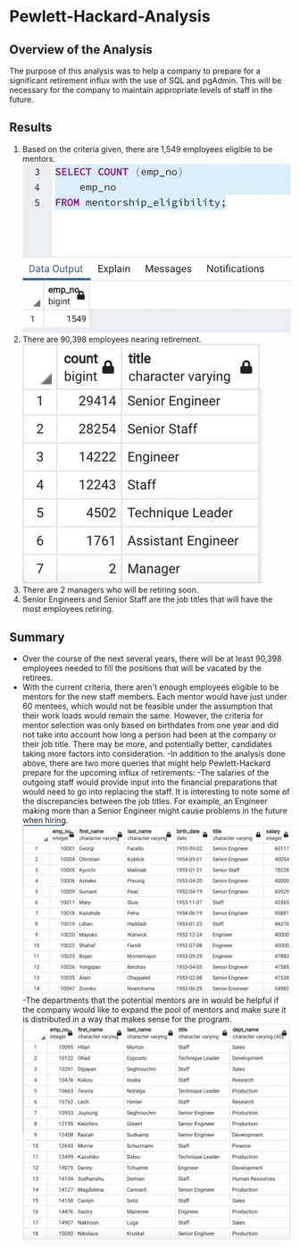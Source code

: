 # Pewlett-Hackard-Analysis

## Overview of the Analysis

The purpose of this analysis was to help a company to prepare for a significant retirement influx with the use of SQL and pgAdmin. This will be necessary for the company to maintain appropriate levels of staff in the future.

## Results
1. Based on the criteria given, there are 1,549 employees eligible to be mentors.
![This is a photo of the code and results to get the number of eligible mentors](https://github.com/hmpowell/Pewlett-Hackard-Analysis/blob/main/mentorship_eligibility.png)
2. There are 90,398 employees nearing retirement.
![This is a photo of a table displaying the number of employees nearing retirement, broken down by job title](https://github.com/hmpowell/Pewlett-Hackard-Analysis/blob/main/retiring_staff.png)
3. There are 2 managers who will be retiring soon.
4. Senior Engineers and Senior Staff are the job titles that will have the most employees retiring.

## Summary
- Over the course of the next several years, there will be at least 90,398 employees needed to fill the positions that will be vacated by the retirees. 
- With the current criteria, there aren't enough employees eligible to be mentors for the new staff members. Each mentor would have just under 60 mentees, which would not be feasible under the assumption that their work loads would remain the same. However, the criteria for mentor selection was only based on birthdates from one year and did not take into account how long a person had been at the company or their job title. There may be more, and potentially better, candidates taking more factors into consideration.
-In addition to the analysis done above, there are two more queries that might help Pewlett-Hackard prepare for the upcoming influx of retirements:
    -The salaries of the outgoing staff would provide input into the financial preparations that would need to go into replacing the staff. It is interesting to note some of the discrepancies between the job titles. For example, an Engineer making more than a Senior Engineer might cause problems in the future when hiring.
![This is a photo of a table displaying the retiring employees and their titles and salaries](https://github.com/hmpowell/Pewlett-Hackard-Analysis/blob/main/retiring_salaries.png)
    -The departments that the potential mentors are in would be helpful if the company would like to expand the pool of mentors and make sure it is distributed in a way that makes sense for the program.
![This is a photo of a table displaying the eligible mentors and their departments](https://github.com/hmpowell/Pewlett-Hackard-Analysis/blob/main/mentors_by_department.png)